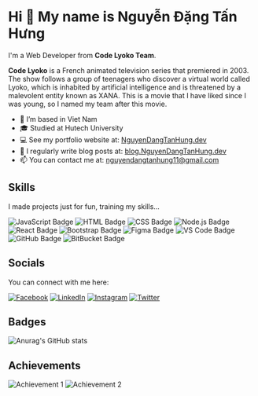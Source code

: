 # Hi 👋 My name is Nguyễn Đặng Tấn Hưng
I'm a Web Developer from **Code Lyoko Team**.

**Code Lyoko** is a French animated television series that premiered in 2003. The show follows a group of teenagers who discover a virtual world called Lyoko, which is inhabited by artificial intelligence and is threatened by a malevolent entity known as XANA. This is a movie that I have liked since I was young, so I named my team after this movie.

- 🔭 I’m based in Viet Nam  
- 🎓 Studied at Hutech University  
- 💻 See my portfolio website at: [NguyenDangTanHung.dev](https://NguyenDangTanHung.dev)  
- 📝 I regularly write blog posts at: [blog.NguyenDangTanHung.dev](https://blog.NguyenDangTanHung.dev)  
- 📫 You can contact me at: [nguyendangtanhung11@gmail.com](mailto:nguyendangtanhung11@gmail.com)

## Skills
I made projects just for fun, training my skills...

![JavaScript Badge](https://img.shields.io/badge/-JavaScript-000?style=for-the-badge&logo=javascript)
![HTML Badge](https://img.shields.io/badge/-HTML5-000?style=for-the-badge&logo=html5)
![CSS Badge](https://img.shields.io/badge/-CSS3-000?style=for-the-badge&logo=css3)
![Node.js Badge](https://img.shields.io/badge/-Node.js-000?style=for-the-badge&logo=node.js)
![React Badge](https://img.shields.io/badge/-React-000?style=for-the-badge&logo=react)
![Bootstrap Badge](https://img.shields.io/badge/-Bootstrap-000?style=for-the-badge&logo=bootstrap)
![Figma Badge](https://img.shields.io/badge/-Figma-000?style=for-the-badge&logo=figma)
![VS Code Badge](https://img.shields.io/badge/-VS_Code-000?style=for-the-badge&logo=visual-studio-code)
![GitHub Badge](https://img.shields.io/badge/-GitHub-000?style=for-the-badge&logo=github)
![BitBucket Badge](https://img.shields.io/badge/-Bitbucket-000?style=for-the-badge&logo=bitbucket)

## Socials
You can connect with me here:

[![Facebook](https://img.shields.io/badge/Facebook-1877F2?style=for-the-badge&logo=facebook&logoColor=white)](https://facebook.com/username)
[![LinkedIn](https://img.shields.io/badge/LinkedIn-0077B5?style=for-the-badge&logo=linkedin&logoColor=white)](https://linkedin.com/in/username)
[![Instagram](https://img.shields.io/badge/Instagram-E4405F?style=for-the-badge&logo=instagram&logoColor=white)](https://instagram.com/username)
[![Twitter](https://img.shields.io/badge/Twitter-1DA1F2?style=for-the-badge&logo=twitter&logoColor=white)](https://twitter.com/username)

## Badges
![Anurag's GitHub stats](https://github-readme-stats.vercel.app/api?username=NguyenDangTanHung&show_icons=true&theme=radical)


## Achievements
![Achievement 1]([https://your-image-url-1.com](https://github.com/NguyenDangTanHung/Nhom08.NguyenDangTanHung/blob/main/avatar1))
![Achievement 2]([https://your-image-url-2.com](https://github.com/NguyenDangTanHung/Nhom08.NguyenDangTanHung/blob/main/avatar1))
